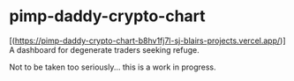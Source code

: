 # pimp-daddy-crypto-chart 
[(https://pimp-daddy-crypto-chart-b8hv1fj7l-sj-blairs-projects.vercel.app/)] 
A dashboard for degenerate traders seeking refuge.

Not to be taken too seriously... this is a work in progress.
